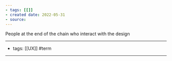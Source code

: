 ```yaml
---
- tags: [[]]
- created date: 2022-05-31
- source: 
---
```


People at the end of the chain who interact with the design

---
- tags: [[UX]] #term
---